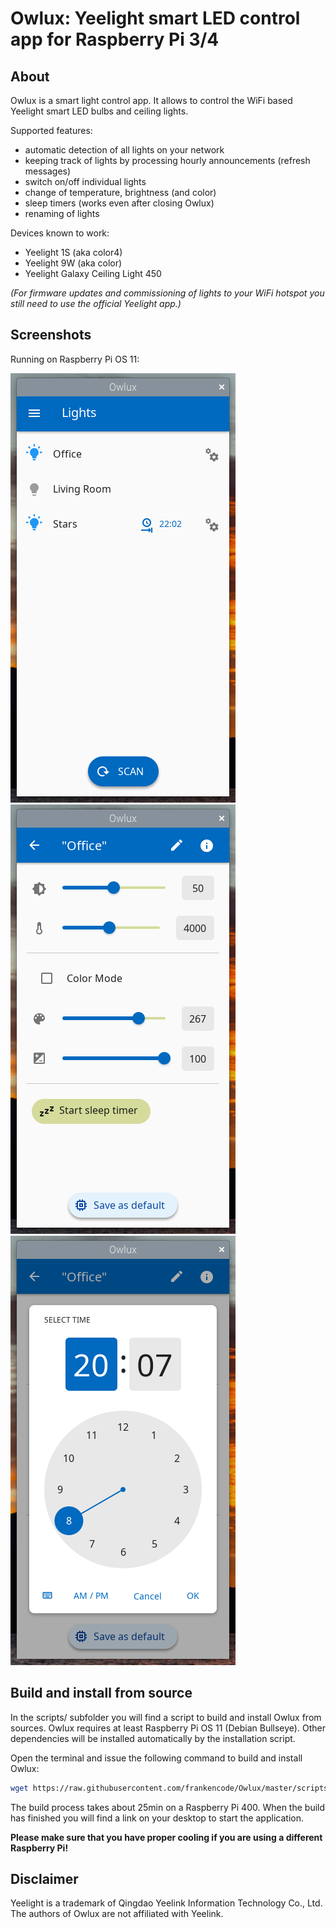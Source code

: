 Owlux: Yeelight smart LED control app for Raspberry Pi 3/4
==========================================================

About
-----

Owlux is a smart light control app. It allows to control the WiFi based Yeelight smart LED
bulbs and ceiling lights.

Supported features:
 * automatic detection of all lights on your network
 * keeping track of lights by processing hourly announcements (refresh messages)
 * switch on/off individual lights
 * change of temperature, brightness (and color)
 * sleep timers (works even after closing Owlux)
 * renaming of lights

Devices known to work:
 * Yeelight 1S (aka color4)
 * Yeelight 9W (aka color)
 * Yeelight Galaxy Ceiling Light 450

*(For firmware updates and commissioning of lights to your WiFi hotspot you still need to use the official Yeelight app.)*

Screenshots
-----------

Running on Raspberry Pi OS 11:

![Owlux on Bullseye 1](screenshots/2022-07-08-220154_360x687_scrot.png)
![Owlux on Bullseye 2](screenshots/2022-07-08-220201_360x687_scrot.png)
![Owlux on Bullseye 3](screenshots/2022-07-09-080315_360x687_scrot.png)

Build and install from source
-----------------------------

In the scripts/ subfolder you will find a script to build and install Owlux
from sources. Owlux requires at least Raspberry Pi OS 11 (Debian Bullseye).
Other dependencies will be installed automatically by the installation script.

Open the terminal and issue the following command to build and install Owlux:

```sh
wget https://raw.githubusercontent.com/frankencode/Owlux/master/scripts/install_pi_11.sh && time bash ./install_pi_11.sh
```

The build process takes about 25min on a Raspberry Pi 400. When the build has finished you will find a link on your desktop to start the application.

**Please make sure that you have proper cooling if you are using a different Raspberry Pi!**

Disclaimer
----------

Yeelight is a trademark of Qingdao Yeelink Information Technology Co., Ltd.
The authors of Owlux are not affiliated with Yeelink.
